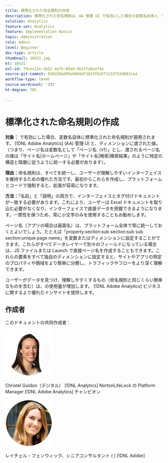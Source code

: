```yaml
---
title: 標準化された命名規則の作成
description: 標準化された命名規則は、AA 管理 UI で有効にした場合の変数名自体と、ディメンションに渡される値の両方に適用されます。
solution: Analytics
feature-set: Analytics
feature: Implementation Basics
topic: Administration
role: Admin
level: Beginner
doc-type: article
thumbnail: 10531.jpg
kt: 10531
exl-id: 79cec21e-2b52-4e7b-88ad-db137a8cef4e
source-git-commit: 058d26bd99ab060df3633fb32f1232f534881ca4
workflow-type: tm+mt
source-wordcount: '331'
ht-degree: 78%

---
```


# 標準化された命名規則の作成

**対象：** で有効にした場合、変数名自体に標準化された命名規則が適用されます。 [!DNL Adobe Analytics] (AA) 管理 UI と、ディメンションに渡された値。 （つまり、ページ名は変数名として「ページ名（v1）」とし、渡されるページ名の値は「サイト名|ホームページ」や「サイト名|検索|検索結果」のように特定の構造と階層に従うように統一する必要があります）。

**理由：**&#x200B;命名規則は、すべてを統一し、ユーザーが理解しやすいインターフェイスを維持するための優れた方法です。最初からこれらを作成し、プラットフォームとコードで強制すると、拡張が容易になります。

**方法：**「名前」と「説明」の両方で、インターフェイスとタグ付けドキュメントが一致する必要があります。これにより、ユーザーは Excel ドキュメントを取り込む必要がなくなり、インターフェイスで直接データを把握できるようになります。一貫性を保つため、常に小文字のみを使用することもお勧めします。

ページ名（アプリの場合は画面名）は、プラットフォーム全体で常に統一しておくとよいでしょう。たとえば「property:section:sub section:sub sub section:unique page name」を変数またはディメンションに設定することができます。これらがすべてデータレイヤーで別々のフィールドになっている場合は、JS ファイルまたは Launch で直接ページ名を作成することもできます。これらの要素をすべて独自のディメンションに設定すると、サイトやアプリの特定のプロパティや領域をより簡単に分類し、トラフィックやフローをより深く理解できます。

ユーザーがデータを見つけ、理解しやすくするもの（命名規則と同じくらい簡単なものを含む）は、の使用量が増加します。 [!DNL Adobe Analytics] ビジネスに関するより優れたインサイトを提供します。

## 作成者

このドキュメントの共同作成者：

![Christel Guidon](assets/Christel-Headshot-150.png)

Christel Guidon（デジタル） [!DNL Analytics] NortonLifeLock の Platform Manager
[!DNL Adobe Analytics] チャンピオン

![Rachel Fenwick](assets/Rachel-Fenwick-150.png)

レイチェル・フェンウィック、シニアコンサルタント ( ) [!DNL Adobe]
